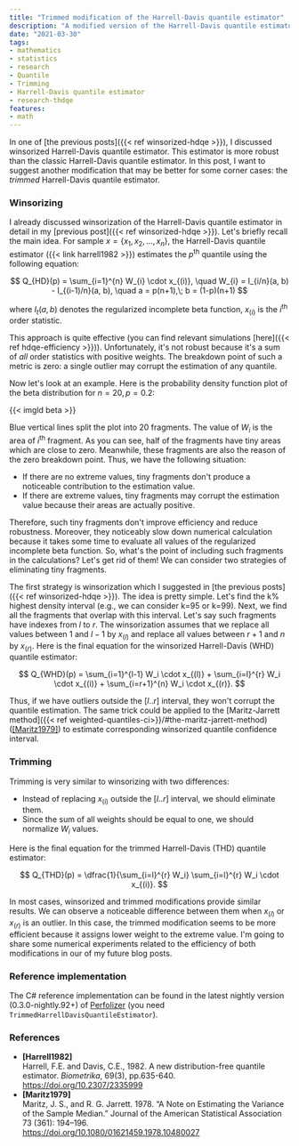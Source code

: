```yaml
---
title: "Trimmed modification of the Harrell-Davis quantile estimator"
description: "A modified version of the Harrell-Davis quantile estimator with better robustness"
date: "2021-03-30"
tags:
- mathematics
- statistics
- research
- Quantile
- Trimming
- Harrell-Davis quantile estimator
- research-thdqe
features:
- math
---
```



In one of [the previous posts]({{< ref winsorized-hdqe >}}), I discussed winsorized Harrell-Davis quantile estimator.
This estimator is more robust than the classic Harrell-Davis quantile estimator.
In this post, I want to suggest another modification that may be better for some corner cases:
  the *trimmed* Harrell-Davis quantile estimator.

<!--more-->

### Winsorizing

I already discussed
  winsorization of the Harrell-Davis quantile estimator in detail in my [previous post]({{< ref winsorized-hdqe >}}).
Let's briefly recall the main idea.
For sample $x = \{ x_1, x_2, \ldots, x_n \}$,
  the Harrell-Davis quantile estimator ({{< link harrell1982 >}})
  estimates the $p^\textrm{th}$ quantile using the following equation:

$$
Q_{HD}(p) = \sum_{i=1}^{n} W_{i} \cdot x_{(i)}, \quad
W_{i} = I_{i/n}(a, b) - I_{(i-1)/n}(a, b), \quad
a = p(n+1),\; b = (1-p)(n+1)
$$

where
  $I_t(a, b)$ denotes the regularized incomplete beta function,
  $x_{(i)}$ is the $i^\textrm{th}$ order statistic.

This approach is quite effective (you can find relevant simulations [here]({{< ref hdqe-efficiency >}})).
Unfortunately, it's not robust because it's a sum of *all* order statistics with positive weights.
The breakdown point of such a metric is zero:
  a single outlier may corrupt the estimation of any quantile.

Now let's look at an example.
Here is the probability density function plot of the beta distribution for $n = 20, p = 0.2$:

{{< imgld beta >}}

Blue vertical lines split the plot into 20 fragments.
The value of $W_i$ is the area of $i^\textrm{th}$ fragment.
As you can see, half of the fragments have tiny areas which are close to zero.
Meanwhile, these fragments are also the reason of the zero breakdown point.
Thus, we have the following situation:

* If there are no extreme values,
    tiny fragments don't produce a noticeable contribution to the estimation value.
* If there are extreme values,
    tiny fragments may corrupt the estimation value because their areas are actually positive.

Therefore, such tiny fragments don't improve efficiency and reduce robustness.
Moreover, they noticeably slow down numerical calculation because
  it takes some time to evaluate all values of the regularized incomplete beta function.
So, what's the point of including such fragments in the calculations?
Let's get rid of them!
We can consider two strategies of eliminating tiny fragments.

The first strategy is winsorization which I suggested in [the previous posts]({{< ref winsorized-hdqe >}}).
The idea is pretty simple.
Let's find the k% highest density interval (e.g., we can consider k=95 or k=99).
Next, we find all the fragments that overlap with this interval.
Let's say such fragments have indexes from $l$ to $r$.
The winsorization assumes that we
  replace all values between $1$ and $l-1$ by $x_{(l)}$ and
  replace all values between $r+1$ and $n$ by $x_{(r)}$.
Here is the final equation for the winsorized Harrell-Davis (WHD) quantile estimator:

$$
Q_{WHD}(p) =
  \sum_{i=1}^{l-1} W_i \cdot x_{(l)} +
  \sum_{i=l}^{r} W_i \cdot x_{(i)} +
  \sum_{i=r+1}^{n} W_i \cdot x_{(r)}.
$$

Thus, if we have outliers outside the $[l..r]$ interval, they won't corrupt the quantile estimation.
The same trick could be applied to the
  [Maritz-Jarrett method]({{< ref weighted-quantiles-ci>}}/#the-maritz-jarrett-method) ([[Maritz1979]](#Maritz1979))
  to estimate corresponding winsorized quantile confidence interval.

### Trimming

Trimming is very similar to winsorizing with two differences:

* Instead of replacing $x_{(i)}$ outside the $[l..r]$ interval, we should eliminate them.
* Since the sum of all weights should be equal to one, we should normalize $W_i$ values.

Here is the final equation for the trimmed Harrell-Davis (THD) quantile estimator:

$$
Q_{THD}(p) =
  \dfrac{1}{\sum_{i=l}^{r} W_i}
  \sum_{i=l}^{r} W_i \cdot x_{(i)}.
$$

In most cases, winsorized and trimmed modifications provide similar results.
We can observe a noticeable difference between them when $x_{(l)}$ or $x_{(r)}$ is an outlier.
In this case, the trimmed modification seems to be more efficient because it assigns lower weight to the extreme value.
I'm going to share some numerical experiments related to
  the efficiency of both modifications in our of my future blog posts.

### Reference implementation

The C# reference implementation can be found in
  the latest nightly version (0.3.0-nightly.92+) of [Perfolizer](https://github.com/AndreyAkinshin/perfolizer)
  (you need `TrimmedHarrellDavisQuantileEstimator`).

### References

* <b id="Harrell1982">[Harrell1982]</b>  
  Harrell, F.E. and Davis, C.E., 1982. A new distribution-free quantile estimator.
  *Biometrika*, 69(3), pp.635-640.  
  https://doi.org/10.2307/2335999 
* <b id="Maritz1979">[Maritz1979]</b>  
  Maritz, J. S., and R. G. Jarrett. 1978.
  “A Note on Estimating the Variance of the Sample Median.”
  Journal of the American Statistical Association 73 (361): 194–196.  
  https://doi.org/10.1080/01621459.1978.10480027